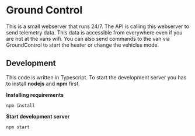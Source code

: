 # Ground Control

This is a small webserver that runs 24/7. The API is calling this webserver to send telemetry data. This data is accessible from everywhere even if you are not at the vans wifi. You can also send commands to the van via GroundControl to start the heater or change the vehicles mode.

## Development

This code is written in Typescript. To start the development server you has to install **nodejs** and **npm** first.

**Installing requirements**

 ````
npm install
````

**Start development server**

````
npm start
`````